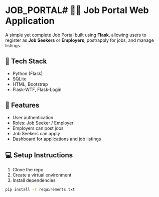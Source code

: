 # JOB_PORTAL# 🧑‍💼 Job Portal Web Application

A simple yet complete Job Portal built using **Flask**, allowing users to register as **Job Seekers** or **Employers**, post/apply for jobs, and manage listings.

## 🔧 Tech Stack

- Python (Flask)
- SQLite
- HTML, Bootstrap
- Flask-WTF, Flask-Login

## 🚀 Features

- User authentication
- Roles: Job Seeker / Employer
- Employers can post jobs
- Job Seekers can apply
- Dashboard for applications and job listings

## 💻 Setup Instructions

1. Clone the repo  
2. Create a virtual environment  
3. Install dependencies

```bash
pip install -r requirements.txt
